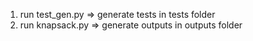 1. run test_gen.py => generate tests in tests folder
2. run knapsack.py => generate outputs in outputs folder